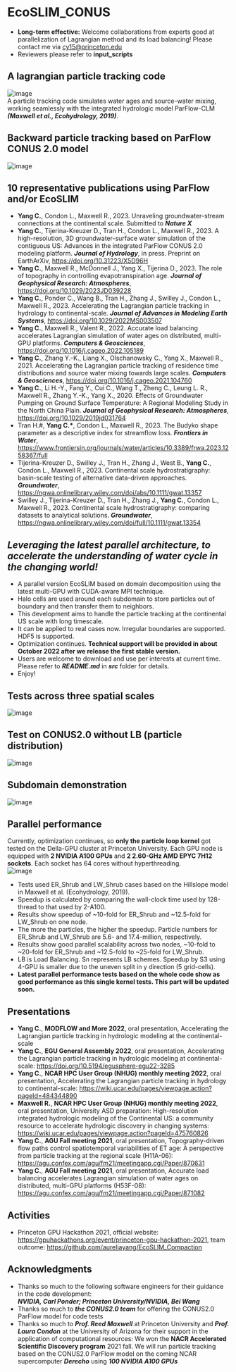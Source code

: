 # EcoSLIM_CONUS  
* **Long-term effective:** Welcome collaborations from experts good at parallelization of Lagrangian method and its load balancing! Please contact me via cy15@princeton.edu  
* Reviewers please refer to **input_scripts**
## A lagrangian particle tracking code
![image](https://github.com/aureliayang/EcoSLIM_CONUS/blob/main/imgs/demo.png)                                 
A particle tracking code simulates water ages and source-water mixing, working seamlessly with the integrated hydrologic model ParFlow-CLM ***(Maxwell et al., Ecohydrology, 2019)***.    
## Backward particle tracking based on ParFlow CONUS 2.0 model
![image](https://github.com/aureliayang/EcoSLIM_CONUS/blob/main/imgs/backward.png)  
## 10 representative publications using ParFlow and/or EcoSLIM 
* **Yang C.**, Condon L., Maxwell R., 2023. Unraveling groundwater-stream connections at the continental scale. Submitted to ***Nature X***  
* **Yang C.**, Tijerina-Kreuzer D., Tran H., Condon L., Maxwell R., 2023. A high-resolution, 3D groundwater-surface water simulation of the contiguous US: Advances in the integrated ParFlow CONUS 2.0 modeling platform. ***Journal of Hydrology***, in press. Preprint on EarthArXiv, https://doi.org/10.31223/X5D96H    
* **Yang C.**, Maxwell R., McDonnell J., Yang X., Tijerina D., 2023. The role of topography in controlling evapotranspiration age. ***Journal of Geophysical Research: Atmospheres***, https://doi.org/10.1029/2023JD039228
* **Yang C.**, Ponder C., Wang B., Tran H., Zhang J., Swilley J., Condon L., Maxwell R., 2023. Accelerating the Lagrangian particle tracking in hydrology to continental-scale. ***Journal of Advances in Modeling Earth Systems***, https://doi.org/10.1029/2022MS003507 
* **Yang C.**, Maxwell R., Valent R., 2022. Accurate load balancing accelerates Lagrangian simulation of water ages on distributed, multi-GPU platforms. ***Computers & Geosciences***, https://doi.org/10.1016/j.cageo.2022.105189
* **Yang C.**, Zhang Y.-K., Liang X., Olschanowsky C., Yang X., Maxwell R., 2021. Accelerating the Lagrangian particle tracking of residence time distributions and source water mixing towards large scales. ***Computers & Geosciences***, https://doi.org/10.1016/j.cageo.2021.104760
* **Yang C.**, Li H.-Y., Fang Y., Cui C., Wang T., Zheng C., Leung L. R., Maxwell R., Zhang Y.-K., Yang X., 2020. Effects of Groundwater Pumping on Ground Surface Temperature: A Regional Modeling Study in the North China Plain. ***Journal of Geophysical Research: Atmospheres***, https://doi.org/10.1029/2019jd031764
* Tran H.#, **Yang C.\***, Condon L., Maxwell R., 2023. The Budyko shape parameter as a descriptive index for streamflow loss. ***Frontiers in Water***, https://www.frontiersin.org/journals/water/articles/10.3389/frwa.2023.1258367/full
* Tijerina-Kreuzer D., Swilley J., Tran H., Zhang J., West B., **Yang C.**, Condon L., Maxwell R., 2023. Continental scale hydrostratigraphy: basin-scale testing of alternative data-driven approaches. ***Groundwater***, https://ngwa.onlinelibrary.wiley.com/doi/abs/10.1111/gwat.13357
* Swilley J., Tijerina-Kreuzer D., Tran H., Zhang J., **Yang C.**, Condon L., Maxwell R., 2023. Continental scale hydrostratigraphy: comparing datasets to analytical solutions. ***Groundwater***, https://ngwa.onlinelibrary.wiley.com/doi/full/10.1111/gwat.13354
## *Leveraging the latest parallel architecture, to accelerate the understanding of water cycle in the changing world!*
* A parallel version EcoSLIM based on domain decomposition using the latest multi-GPU with CUDA-aware MPI technique. 
* Halo cells are used around each subdomain to store particles out of boundary and then transfer them to neighbors. 
* This development aims to handle the particle tracking at the continental US scale with long timescale.
* It can be applied to real cases now. Irregular boundaries are supported. HDF5 is supported.      
* Optimization continues. **Technical support will be provided in about October 2022 after we release the first stable version.**  
* Users are welcome to download and use per interests at current time. Please refer to ***README.md*** in ***src*** folder for details. 
* Enjoy! 
## Tests across three spatial scales
![image](https://github.com/aureliayang/EcoSLIM_CONUS/blob/main/imgs/3tests.jpeg)
## Test on CONUS2.0 without LB (particle distribution)
![image](https://github.com/aureliayang/EcoSLIM_CONUS/blob/main/imgs/NLB.png)  
## Subdomain demonstration
![image](https://github.com/aureliayang/EcoSLIM_CONUS/blob/main/imgs/subdomain.png)  
## Parallel performance
Currently, optimization continues, so **only the particle loop kernel** got tested on the Della-GPU cluster at Princeton University. Each GPU node is equipped with **2 NVIDIA A100 GPUs** and **2 2.60-GHz AMD EPYC 7H12 sockets**. Each socket has 64 cores without hyperthreading.  
![image](https://github.com/aureliayang/EcoSLIM_CONUS/blob/main/imgs/test.png)  
* Tests used ER_Shrub and LW_Shrub cases based on the Hillslope model in Maxwell et al. (Ecohydrology, 2019).  
* Speedup is calculated by comparing the wall-clock time used by 128-thread to that used by 2-A100.
* Results show speedup of ~10-fold for ER_Shrub and ~12.5-fold for LW_Shrub on one node. 
* The more the particles, the higher the speedup. Particle numbers for ER_Shrub and LW_Shrub are 5.6- and 17.4-million, respectively. 
* Results show good parallel scalability across two nodes, ~10-fold to ~20-fold for ER_Shrub and ~12.5-fold to ~25-fold for LW_Shrub. 
* LB is Load Balancing. S*n* represents LB schemes. Speedup by S3 using 4-GPU is smaller due to the uneven split in y direction (5 grid-cells).  
* **Latest parallel performance tests based on the whole code show as good performance as this single kernel tests. This part will be updated soon.**
## Presentations
* **Yang C.**, **MODFLOW and More 2022**, oral presentation, Accelerating the Lagrangian particle tracking in hydrologic modeling at the continental-scale 
* **Yang C.**, **EGU General Assembly 2022**, oral presentation, Accelerating the Lagrangian particle tracking in hydrologic modeling at continental-scale: https://doi.org/10.5194/egusphere-egu22-3285 
* **Yang C.**, **NCAR HPC User Group (NHUG) monthly meeting 2022**, oral presentation, Accelerating the Lagrangian particle tracking in hydrology to continental-scale: https://wiki.ucar.edu/pages/viewpage.action?pageId=484344890
* **Maxwell R.**, **NCAR HPC User Group (NHUG) monthly meeting 2022**, oral presentation, University ASD preparation: High-resolution integrated hydrologic modeling of the Continental US: a community resource to accelerate hydrologic discovery in changing systems: https://wiki.ucar.edu/pages/viewpage.action?pageId=475760826
* **Yang C.**, **AGU Fall meeting 2021**, oral presentation, Topography-driven flow paths control spatiotemporal variabilities of ET age: A perspective from particle tracking at the regional scale (H11A-06): https://agu.confex.com/agu/fm21/meetingapp.cgi/Paper/870631
* **Yang C.**, **AGU Fall meeting 2021**, oral presentation, Accurate load balancing accelerates Lagrangian simulation of water ages on distributed, multi-GPU platforms (H53F-08): https://agu.confex.com/agu/fm21/meetingapp.cgi/Paper/871082
## Activities
* Princeton GPU Hackathon 2021, official website: https://gpuhackathons.org/event/princeton-gpu-hackathon-2021, team outcome: https://github.com/aureliayang/EcoSLIM_Compaction
## Acknowledgments
* Thanks so much to the following software engineers for their guidance in the code development:  
***NVIDIA, Carl Ponder; Princeton University/NVIDIA, Bei Wang***
* Thanks so much to ***the CONUS2.0 team*** for offering the CONUS2.0 ParFlow model for code tests 
* Thanks so much to ***Prof. Reed Maxwell*** at Princeton University and ***Prof. Laura Condon*** at the University of Arizona for their support in the application of computational resources: We won the **NACR Accelerated Scientific Discovery program** 2021 fall. We will run particle tracking based on the CONUS2.0 ParFlow model on the coming NCAR supercomputer ***Derecho*** using ***100 NVIDIA A100 GPUs***
